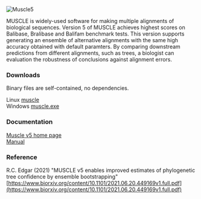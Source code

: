 ![Muscle5](http://drive5.com/images/muscle5_header.jpg)

MUSCLE is widely-used software for making multiple alignments of biological sequences. Version 5 of MUSCLE achieves highest scores on Balibase, Bralibase and Balifam benchmark tests. This version supports generating an ensemble of alternative alignments with the same high accuracy obtained with default paramters. By comparing downstream predictions from different alignments, such as trees, a biologist can evaluation the robustness of conclusions against alignment errors.

### Downloads

Binary files are self-contained, no dependencies.

Linux [muscle](https://github.com/rcedgar/muscle/raw/main/binaries/muscle)   
Windows [muscle.exe](https://github.com/rcedgar/muscle/raw/main/binaries/muscle.exe)   

### Documentation

[Muscle v5 home page](https://drive5.com/muscle5)   
[Manual](https://drive5.com/muscle5/manual)   


### Reference
R.C. Edgar (2021) "MUSCLE v5 enables improved estimates of phylogenetic tree confidence by ensemble bootstrapping"    
[https://www.biorxiv.org/content/10.1101/2021.06.20.449169v1.full.pdf](https://www.biorxiv.org/content/10.1101/2021.06.20.449169v1.full.pdf)
